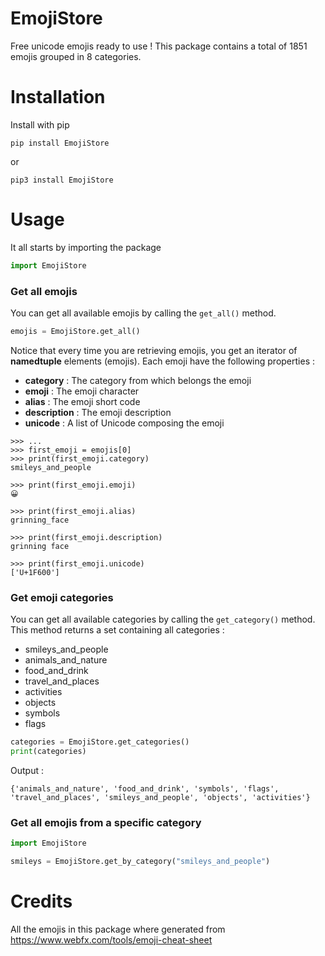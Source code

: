 # EmojiStore
Free unicode emojis ready to use !
This package contains a total of 1851 emojis grouped in 8 categories.

# Installation
Install with pip

`pip install EmojiStore`

or

`pip3 install EmojiStore`

# Usage
It all starts by importing the package

```python
import EmojiStore
```
### Get all emojis
You can get all available emojis by calling the `get_all()` method.

```python
emojis = EmojiStore.get_all()
```

Notice that every time you are retrieving emojis, you get an iterator of **namedtuple** elements (emojis).
Each emoji have the following properties : 
- **category** : The category from which belongs the emoji
- **emoji** : The emoji character
- **alias** : The emoji short code
- **description** : The emoji description
- **unicode** : A list of Unicode composing the emoji

```commandline
>>> ...
>>> first_emoji = emojis[0]
>>> print(first_emoji.category)
smileys_and_people

>>> print(first_emoji.emoji)
😀

>>> print(first_emoji.alias)
grinning_face

>>> print(first_emoji.description)
grinning face

>>> print(first_emoji.unicode)
['U+1F600']
```

### Get emoji categories
You can get all available categories by calling the `get_category()` method. 
This method returns a set containing all categories :
- smileys_and_people
- animals_and_nature
- food_and_drink
- travel_and_places
- activities
- objects
- symbols
- flags

```python
categories = EmojiStore.get_categories()
print(categories)
```

Output :
```
{'animals_and_nature', 'food_and_drink', 'symbols', 'flags', 'travel_and_places', 'smileys_and_people', 'objects', 'activities'}
```

### Get all emojis from a specific category

```python
import EmojiStore

smileys = EmojiStore.get_by_category("smileys_and_people")
```

# Credits
All the emojis in this package where generated from https://www.webfx.com/tools/emoji-cheat-sheet